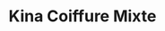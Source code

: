 ---
title: "Kina Coiffure Mixte"
url: /saint-germain-en-laye/kina-coiffure-mixte/
shop: coiffeur
---